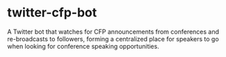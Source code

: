 # twitter-cfp-bot
A Twitter bot that watches for CFP announcements from conferences and re-broadcasts to followers, forming a centralized place for speakers to go when looking for conference speaking opportunities.
